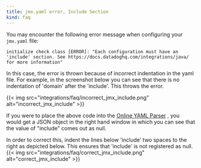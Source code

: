 ```yaml
---
title: jmx.yaml error, Include Section
kind: faq
---
```


You may encounter the following error message when configuring your `jmx.yaml` file:
```
initialize check class [ERROR]: "Each configuration must have an 'include' section. See https://docs.datadoghq.com/integrations/java/ for more information"
```

In this case, the error is thrown because of incorrect indentation in the yaml file. For example, in the screenshot below you can see that there is no indentation of 'domain' after the 'include'. This throws the error.

{{< img src="integrations/faq/incorrect_jmx_include.png" alt="incorrect_jmx_include"  >}}

If you were to place the above code into the [Online YAML Parser][1] , you would get a JSON object in the right hand window in which you can see that the value of "include" comes out as null.

In order to correct this, indent the lines below 'include' two spaces to the right as depicted below. This ensures that 'include' is not registered as null.
{{< img src="integrations/faq/correct_jmx_include.png" alt="correct_jmx_include"  >}}

[1]: http://yaml-online-parser.appspot.com
